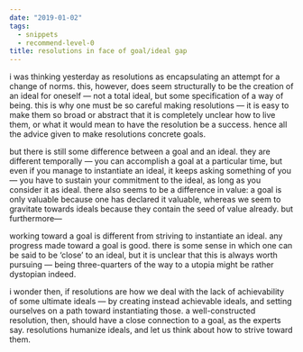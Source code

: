 ```yaml
---
date: "2019-01-02"
tags: 
  - snippets
  - recommend-level-0
title: resolutions in face of goal/ideal gap
---
```

<!-- # january 2: resolutions in face of goal/ideal gap -->

i was thinking yesterday as resolutions as encapsulating an attempt for a change of norms. this, however, does seem structurally to be the creation of an ideal for oneself — not a total ideal, but some specification of a way of being. this is why one must be so careful making resolutions — it is easy to make them so broad or abstract that it is completely unclear how to live them, or what it would mean to have the resolution be a success. hence all the advice given to make resolutions concrete goals.

but there is still some difference between a goal and an ideal. they are different temporally — you can accomplish a goal at a particular time, but even if you manage to instantiate an ideal, it keeps asking something of you — you have to sustain your commitment to the ideal, as long as you consider it as ideal. there also seems to be a difference in value: a goal is only valuable because one has declared it valuable, whereas we seem to gravitate towards ideals because they contain the seed of value already. but furthermore—

working toward a goal is different from striving to instantiate an ideal. any progress made toward a goal is good. there is some sense in which one can be said to be ‘close’ to an ideal, but it is unclear that this is always worth pursuing — being three-quarters of the way to a utopia might be rather dystopian indeed.

i wonder then, if resolutions are how we deal with the lack of achievability of some ultimate ideals — by creating instead achievable ideals, and setting ourselves on a path toward instantiating those. a well-constructed resolution, then, should have a close connection to a goal, as the experts say. resolutions humanize ideals, and let us think about how to strive toward them.
